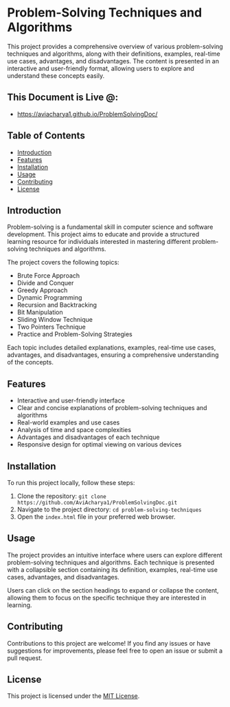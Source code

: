 # Problem-Solving Techniques and Algorithms

This project provides a comprehensive overview of various problem-solving techniques and algorithms, along with their definitions, examples, real-time use cases, advantages, and disadvantages. The content is presented in an interactive and user-friendly format, allowing users to explore and understand these concepts easily.

## This Document is Live @:
- https://aviacharya1.github.io/ProblemSolvingDoc/

## Table of Contents

- [Introduction](#introduction)
- [Features](#features)
- [Installation](#installation)
- [Usage](#usage)
- [Contributing](#contributing)
- [License](#license)

## Introduction

Problem-solving is a fundamental skill in computer science and software development. This project aims to educate and provide a structured learning resource for individuals interested in mastering different problem-solving techniques and algorithms.

The project covers the following topics:

- Brute Force Approach
- Divide and Conquer
- Greedy Approach
- Dynamic Programming
- Recursion and Backtracking
- Bit Manipulation
- Sliding Window Technique
- Two Pointers Technique
- Practice and Problem-Solving Strategies

Each topic includes detailed explanations, examples, real-time use cases, advantages, and disadvantages, ensuring a comprehensive understanding of the concepts.

## Features

- Interactive and user-friendly interface
- Clear and concise explanations of problem-solving techniques and algorithms
- Real-world examples and use cases
- Analysis of time and space complexities
- Advantages and disadvantages of each technique
- Responsive design for optimal viewing on various devices

## Installation

To run this project locally, follow these steps:

1. Clone the repository: `git clone https://github.com/AviAcharya1/ProblemSolvingDoc.git`
2. Navigate to the project directory: `cd problem-solving-techniques`
3. Open the `index.html` file in your preferred web browser.
   
## Usage

The project provides an intuitive interface where users can explore different problem-solving techniques and algorithms. Each technique is presented with a collapsible section containing its definition, examples, real-time use cases, advantages, and disadvantages.

Users can click on the section headings to expand or collapse the content, allowing them to focus on the specific technique they are interested in learning.

## Contributing

Contributions to this project are welcome! If you find any issues or have suggestions for improvements, please feel free to open an issue or submit a pull request.

## License

This project is licensed under the [MIT License](LICENSE).
